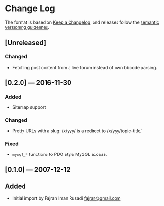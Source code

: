 # Change Log

The format is based on [Keep a Changelog](http://keepachangelog.com/), and
releases follow the [semantic versioning guidelines](http://semver.org/).

## [Unreleased]
### Changed
-   Fetching post content from a live forum instead of own bbcode parsing.

## [0.2.0] ― 2016-11-30
### Added
-   Sitemap support

### Changed
-   Pretty URLs with a slug: /x/yyy/ is a redirect to /x/yyy/topic-title/

### Fixed
-   `mysql_*` functions to PDO style MySQL access.

## [0.1.0] ― 2007-12-12
## Added
-   Initial import by Fajran Iman Rusadi  <fajran@gmail.com>
